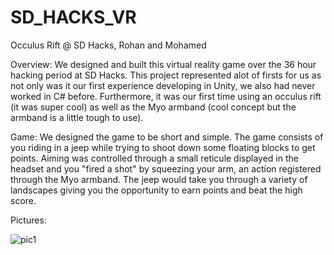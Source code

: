 # SD_HACKS_VR
Occulus Rift @ SD Hacks, Rohan and Mohamed 

Overview: 
We designed and built this  virtual reality game over the 36 hour hacking
period at SD Hacks. This project represented alot of firsts for us as not only
was it our first experience developing in Unity, we also had never worked in 
C# before. Furthermore, it was our first time using an occulus rift (it was super cool)
as well as the Myo armband (cool concept but the armband is a little tough to use). 

Game: 
We designed the game to be short and simple. The game consists of you riding
in a jeep while trying to shoot down some floating blocks to get points. Aiming
was controlled through a small reticule displayed in the headset and you
"fired a shot" by squeezing your arm, an action registered through the 
Myo armband. The jeep would take you through a variety of landscapes giving you
the opportunity to earn points and beat the high score. 

Pictures: 

![pic1](http://challengepost-s3-challengepost.netdna-ssl.com/photos/production/software_photos/000/300/112/datas/gallery.jpg)

